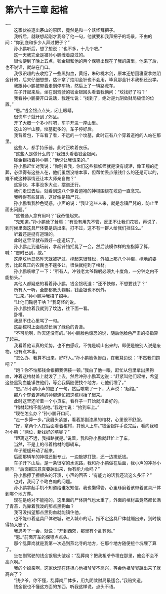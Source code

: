 # 第六十三章 起棺

~~
            <br>　　这家伙被逐出茅山的原因，竟然是和一个妖怪拜把子。<br>　　我听后，就联想起刚才我夸了他一句，他就要和我拜把子的场景，不由的问：“你到底和多少人拜过把子？”<br>　　孙小鹏听后，想了想说：“也不多，十几个吧。”<br>　　这一天我完全是被孙小鹏缠着度过的。<br>　　很快便到了晚上五点，钱金银和他的两个保镖出现在了我的店里，他来了后，也不说话，就站在门口。<br>　　我很识趣的去收拾了一些黑狗血，黄纸，朱砂桃木剑，原本还想回寝室拿烛阴金针的，后来仔细想想，估计拿了烛阴金针也不会用，毕竟那金针术我都还没学。<br>　　我跟孙小鹏被带着走到停车场，然后上了一辆路虎车。<br>　　车子开起来后，坐在副驾驶的钱金银回头看着我俩问：“坟找好了吗？”<br>　　我看孙小鹏要开口说话，我连忙说：“找到了，绝对是九阴敛财局极佳的位置。”<br>　　“恩。”钱金银点点头，闭上眼睛。<br>　　很快车子就开到了郊区。<br>　　开了大概一个多小时吧，车子开进一座山里。<br>　　这山的半山腰，坟墓挺多的，车子停好后。<br>　　我背着包，下车看了看，不远的一个坟墓，此时正有八个穿着道袍的人站在那里。<br>　　这些人，都手持乐器，此时正吹着丧乐。<br>　　“这些人是做什么的？”我扭头看着钱金银问。<br>　　钱金银指着孙小鹏：“他说让我请来的。”<br>　　孙小鹏赶忙对我说：“你别看我，你们这些猎妖师就是没有规矩，像正规的迁葬，必须得有这些人在，他们虽然没啥本事，但帮忙丢点纸钱什么的还是可以的，难不成这种事情还让本大师亲自做？”<br>　　这家伙，本事没多大点，摆谱还行。<br>　　我们走过去后，就看到这八个穿着道袍的神棍围绕在坟边一直念咒。<br>　　我听得有些耳熟，这好像是镇尸咒。<br>　　孙小鹏看我脸色疑惑，小声的说：“我让这些人来，就是念镇尸咒的，防止里面出问题。”<br>　　“这普通人念有用吗？”我奇怪起来。<br>　　“鬼知道。”孙小鹏耸了耸肩：“有没有用先不管，反正不让我们花钱，再说了，到时候里面这具尸体要是跳出来，打不过，这不有一群人给我们挡住么。”<br>　　听着还是挺有道理的。<br>　　此时这里早就布置好一座道坛了。<br>　　孙小鹏走到道坛前，拿起铃铛摇晃了一会，然后装模作样的掐指算了算，喊：“吉时已到，挖。”<br>　　这座坟地显然昨天就被铲过，挖起来很轻松，外加上那八个神棍，挖地的姿势，比起真正的农民也不遑多让，很快就挖到了棺材。<br>　　孙小鹏咳嗽了一下：“所有人，冲钱老太爷鞠躬必须九十度角，一分钟之内不能抬头。”<br>　　其他人都疑惑的看着孙小鹏，钱金银吼道：“还不快做，不想要钱了？”<br>　　所有人一听，全部都低头鞠躬，钱金银也不例外。<br>　　“过来。”孙小鹏冲我招了招手。<br>　　“让他们鞠躬干啥？”我奇怪的说。<br>　　孙小鹏拉着我就到了坟边，往下面一看。<br>　　卧槽。<br>　　我忍不住心里骂了一句。<br>　　这副棺材上面竟然长满了绿色的青苔。<br>　　“不可能啊，昨天还没有的。”孙小鹏脸色惊恐的说，随后他脸色严肃的掐指算了起来。<br>　　我看着他认真的架势，也不由感叹，不愧是崂山出来的，即便是被别人说是废物，也有点本事。<br>　　“怎么办，我算不出来，好吓人。”孙小鹏脸色惨白，在我耳边说：“不然我们跑吧？”<br>　　“跑？你不怕那钱金银把我俩揍一顿。”我白了他一眼，赶忙从包里拿出黑狗血，冲着这棺材盖上就泼了上去，然后冲孙小鹏耳边说：“赶紧叫他们起棺，希望这些黑狗血能镇住他们，等会我俩随便找个地方，让他们埋了。”<br>　　“恩。”孙小鹏小声的应了一句，然后咳嗽了一下，大声说：“起棺。”<br>　　那八个穿着道袍的神棍连忙把这棺材抬了起来。<br>　　此时这里还听着一个小货车，看样子一开始就准备好的。<br>　　“棺材起棺不能沾地。”我连忙说：“抬到车上。”<br>　　“现在怎么办？”孙小鹏开口问。<br>　　“走一步算一步。”我眉头紧皱，看着那副漆黑的棺材，心里很不舒服。<br>　　“好，拿两个人在后面看着棺材，其他人上车。”钱金银挥手说完后，看向我和孙小鹏：“两位，新找好的墓呢？”<br>　　“距离这不远，我指路就是。”说着，我和孙小鹏就赶忙上了车。<br>　　当然，不是上的带着棺材的那辆车。<br>　　车子缓缓开动了起来。<br>　　后面那辆车的神棍还挺专业，一边敲锣打鼓，还一边撒纸钱。<br>　　车子开下山后，是一条很窄的水泥路，我和孙小鹏做在后面，我小声的冲孙小鹏问：“后面那玩意真要蹦出来，你有能力收吗？”<br>　　孙小鹏擦了擦额头的汗渍，小声的回答：“有能力的话我还流这么多汗？”<br>　　也对，我问了个略白痴的问题。<br>　　孙小鹏拿起手机不知道给谁发短信，我也懒得管，心里琢磨着该带着这具尸体到哪个地方葬。<br>　　现在是绝对不能拖的，这里面的尸体阴气也太重了，外面的棺材盖竟然都长满了青苔，光靠着我泼的那点黑狗血？<br>　　我可没指望那点黑狗血就能镇住他。<br>　　也不能带着这具尸体进城，进入城市的话，指不定这具尸体就蹦出来，到时候得捅大篓子。<br>　　我思考了一会，就说：“开到西郊，那里有个乱葬岗。”<br>　　“恩。”前面开车的保镖点点头。<br>　　那个乱葬岗就是我第一次遇到燕北寻的地方，在那个地方随便挖个坑埋了算了。<br>　　坐在副驾驶的钱金银眉头皱起：“乱葬岗？把我祖爷爷埋在那里，他会不会不高兴啊。”<br>　　我的个娘亲啊，这家伙现在还担心他祖爷爷不高兴，等会他祖爷爷跳出来了就高兴了？<br>　　“钱少爷，你不懂，乱葬岗尸体多，用九阴敛财局最适合。”我赔笑道。<br>　　钱金银也不懂这方面的东西，听我这样说，点头不语。<br>
	